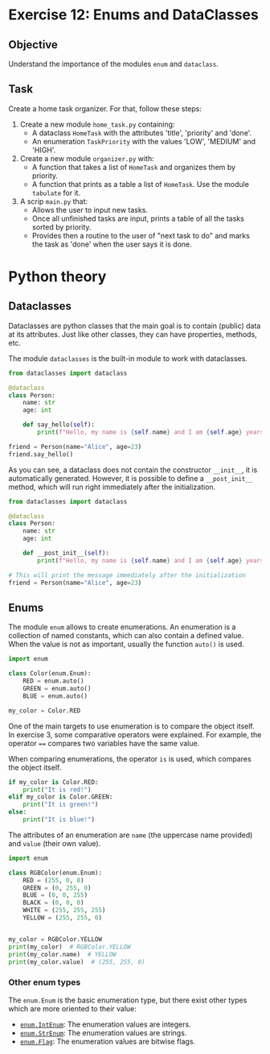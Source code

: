 # Exercise 12: Enums and DataClasses

## Objective
Understand the importance of the modules `enum` and `dataclass`.

## Task

Create a home task organizer. For that, follow these steps:

1. Create a new module `home_task.py` containing:
    - A dataclass `HomeTask` with the attributes 'title', 'priority' and 'done'.
    - An enumeration `TaskPriority` with the values 'LOW', 'MEDIUM' and 'HIGH'.
2. Create a new module `organizer.py` with:
    - A function that takes a list of `HomeTask` and organizes them by priority.
    - A function that prints as a table a list of `HomeTask`. Use the module `tabulate` for it.
3. A scrip `main.py` that:
    - Allows the user to input new tasks.
    - Once all unfinished tasks are input, prints a table of all the tasks sorted by priority.
    - Provides then a routine to the user of "next task to do" and marks the task as 'done' when the user says it is done.

# Python theory

## Dataclasses

Dataclasses are python classes that the main goal is to contain (public) data at its attributes.
Just like other classes, they can have properties, methods, etc.

The module `dataclasses` is the built-in module to work with dataclasses.

````python
from dataclasses import dataclass

@dataclass
class Person:
    name: str
    age: int

    def say_hello(self):
        print(f"Hello, my name is {self.name} and I am {self.age} years old.")

friend = Person(name="Alice", age=23)
friend.say_hello()
````

As you can see, a dataclass does not contain the constructor `__init__`, it is automatically generated.
However, it is possible to define a `__post_init__` method, which will run right immediately after the initialization.

````python
from dataclasses import dataclass

@dataclass
class Person:
    name: str
    age: int

    def __post_init__(self):
        print(f"Hello, my name is {self.name} and I am {self.age} years old.")

# This will print the message immediately after the initialization
friend = Person(name="Alice", age=23)
````

## Enums

The module `enum` allows to create enumerations.
An enumeration is a collection of named constants, which can also contain a defined value.
When the value is not as important, usually the function `auto()` is used.

```python
import enum

class Color(enum.Enum):
    RED = enum.auto()
    GREEN = enum.auto()
    BLUE = enum.auto()

my_color = Color.RED
```

One of the main targets to use enumeration is to compare the object itself.
In exercise 3, some comparative operators were explained.
For example, the operator `==` compares two variables have the same value.

When comparing enumerations, the operator `is` is used, which compares the object itself.

```python
if my_color is Color.RED:
    print("It is red!")
elif my_color is Color.GREEN:
    print("It is green!")
else:
    print("It is blue!")
```

The attributes of an enumeration are `name` (the uppercase name provided) and `value` (their own value).

```python
import enum

class RGBColor(enum.Enum):
    RED = (255, 0, 0)
    GREEN = (0, 255, 0)
    BLUE = (0, 0, 255)
    BLACK = (0, 0, 0)
    WHITE = (255, 255, 255)
    YELLOW = (255, 255, 0)


my_color = RGBColor.YELLOW
print(my_color)  # RGBColor.YELLOW
print(my_color.name)  # YELLOW
print(my_color.value)  # (255, 255, 0)
```

### Other enum types

The `enum.Enum` is the basic enumeration type, but there exist other types which are more oriented to their value:

- [`enum.IntEnum`](https://docs.python.org/3/library/enum.html#enum.IntEnum): The enumeration values are integers.
- [`enum.StrEnum`](https://docs.python.org/3/library/enum.html#enum.StrEnum): The enumeration values are strings.
- [`enum.Flag`](https://docs.python.org/3/library/enum.html#enum.Flag): The enumeration values are bitwise flags.
